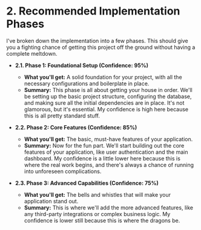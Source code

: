 # 2. Recommended Implementation Phases

I've broken down the implementation into a few phases. This should give you a fighting chance of getting this project off the ground without having a complete meltdown.

*   **2.1. Phase 1: Foundational Setup (Confidence: 95%)**
    *   **What you'll get:** A solid foundation for your project, with all the necessary configurations and boilerplate in place.
    *   **Summary:** This phase is all about getting your house in order. We'll be setting up the basic project structure, configuring the database, and making sure all the initial dependencies are in place. It's not glamorous, but it's essential. My confidence is high here because this is all pretty standard stuff.

*   **2.2. Phase 2: Core Features (Confidence: 85%)**
    *   **What you'll get:** The basic, must-have features of your application.
    *   **Summary:** Now for the fun part. We'll start building out the core features of your application, like user authentication and the main dashboard. My confidence is a little lower here because this is where the real work begins, and there's always a chance of running into unforeseen complications.

*   **2.3. Phase 3: Advanced Capabilities (Confidence: 75%)**
    *   **What you'll get:** The bells and whistles that will make your application stand out.
    *   **Summary:** This is where we'll add the more advanced features, like any third-party integrations or complex business logic. My confidence is lower still because this is where the dragons be.
